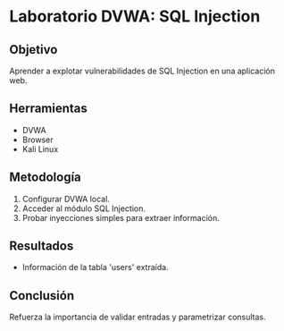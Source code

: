 # Laboratorio DVWA: SQL Injection

## Objetivo
Aprender a explotar vulnerabilidades de SQL Injection en una aplicación web.

## Herramientas
- DVWA
- Browser
- Kali Linux

## Metodología
1. Configurar DVWA local.
2. Acceder al módulo SQL Injection.
3. Probar inyecciones simples para extraer información.

## Resultados
- Información de la tabla 'users' extraída.

## Conclusión
Refuerza la importancia de validar entradas y parametrizar consultas.
